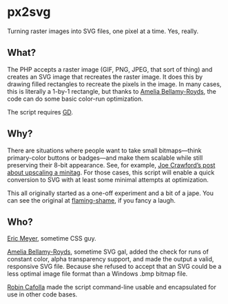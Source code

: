 # px2svg

Turning raster images into SVG files, one pixel at a time.  Yes, really.


## What?

The PHP accepts a raster image (GIF, PNG, JPEG, that sort of thing) and creates an SVG image that recreates the raster image.  It does this by drawing filled rectangles to recreate the pixels in the image.  In many cases, this is literally a 1-by-1 rectangle, but thanks to [Amelia Bellamy-Royds](https://github.com/AmeliaBR/), the code can do some basic color-run optimization.

The script requires [GD](http://php.net/manual/en/image.installation.php).


## Why?

There are situations where people want to take small bitmaps—think primary-color buttons or badges—and make them scalable while still preserving their 8-bit appearance.  See, for example, [Joe Crawford’s post about upscaling a minitag](http://artlung.com/smorgasborg/image-upsizing-with-svg/).  For those cases, this script will enable a quick conversion to SVG with at least some minimal attempts at optimization.

This all originally started as a one-off experiment and a bit of a jape.  You can see the original at [flaming-shame](https://github.com/meyerweb/flaming-shame), if you fancy a laugh.


## Who?

[Eric Meyer](http://meyerweb.com/), sometime CSS guy.

[Amelia Bellamy-Royds](https://github.com/AmeliaBR/), sometime SVG gal, added the check for runs of constant color, alpha transparency support, and made the output a valid, responsive SVG file.  Because she refused to accept that an SVG could be a less optimal image file format than a Windows .bmp bitmap file.

[Robin Cafolla](https://github.com/robincafolla) made the script command-line usable and encapsulated for use in other code bases.
